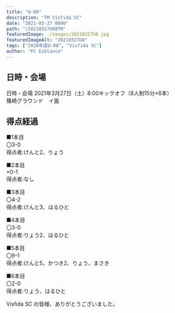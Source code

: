 ```yaml
---
title: "U-08"
description: "TM Visfida SC"
date: "2021-03-27 0800"
path: "/20210327U08TM"
featuredImage: ./images/20210327U8.jpg
featuredImageAlt: "20210327U8"
tags: ["2020年度U-08", "Visfida SC"]
author: "FC Esblanco"
---
```


## 日時・会場

日時・会場
2021年3月27日（土）8:00キックオフ（8人制15分×6本）<br>
篠崎グラウンド　イ面

## 得点経過

■1本目<br>
〇3-0<br>
得点者:けんと2、りょう

■2本目<br>
×0-1<br>
得点者:なし

■3本目<br>
〇4-2<br>
得点者:けんと3、はるひと

■4本目<br>
〇3-0<br>
得点者:りょう2、はるひと

■5本目<br>
〇9-1<br>
得点者:けんと5、かつき2、りょう、まさき

■6本目<br>
〇2-0<br>
得点者:りょう、はるひと


Visfida SC の皆様、ありがとうございました。
